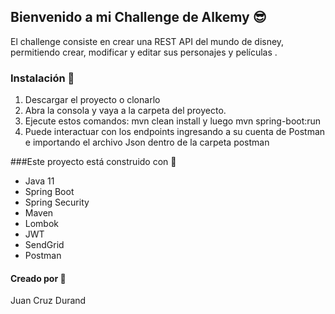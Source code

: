## Bienvenido a mi Challenge de Alkemy 😎
El challenge consiste en crear una REST API del mundo de disney, permitiendo crear, modificar y editar sus personajes y películas  .

### Instalación  🔧
1. Descargar el proyecto o clonarlo
2. Abra la consola y vaya a la carpeta del proyecto.
3. Ejecute estos comandos: mvn clean install y luego mvn spring-boot:run
4. Puede interactuar con los endpoints ingresando a su cuenta de Postman e importando el archivo Json dentro de la carpeta postman

###Este proyecto está construido con 🤖 
- Java 11
- Spring Boot
- Spring Security
- Maven
- Lombok
- JWT
- SendGrid
- Postman

####  Creado por 🤙
 Juan Cruz Durand

